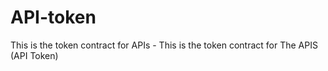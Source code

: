 # API-token
This is the token contract for APIs - This is the token contract for The APIS (API Token)
